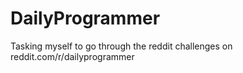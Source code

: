 # DailyProgrammer

Tasking myself to go through the reddit challenges on reddit.com/r/dailyprogrammer
